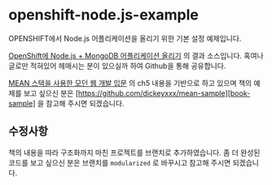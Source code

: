 # openshift-node.js-example
OPENSHIFT에서 Node.js 어플리케이션을 올리기 위한 기본 설정 예제입니다.

[OpenShift에 Node.js + MongoDB 어플리케이션 올리기][post3] 의 결과 소스입니다. 
혹여나 글로만 적혀있어 헤매시는 분이 있으실까 하여 Github을 통해 공유합니다.

[MEAN 스택을 사용한 모던 웹 개발 입문][book] 의 ch5 내용을 기반으로 하고 있으며
책의 예제를 보고 싶으신 분은 [https://github.com/dickeyxxx/mean-sample][book-sample] 을 참고해 주시면 되겠습니다.

## 수정사항

책의 내용을 따라 구조화까지 마친 프로젝트를 브랜치로 추가하였습니다. 좀 더 완성된 코드를 보고 싶으신 분은 브랜치를 `modularized` 로 바꾸시고 참고해 주시면 되겠습니다. 

[post3]: http://chooco13.github.io/blog/2016/03/04/OpenShift%EC%97%90-Node.js-+-MongoDB-%EC%96%B4%ED%94%8C%EB%A6%AC%EC%BC%80%EC%9D%B4%EC%85%98-%EC%98%AC%EB%A6%AC%EA%B8%B0.html
[book]: http://book.naver.com/bookdb/book_detail.nhn?bid=8779083
[book-sample]: https://github.com/dickeyxxx/mean-sample
